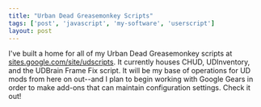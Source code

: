 ```yaml
---
title: "Urban Dead Greasemonkey Scripts"
tags: ['post', 'javascript', 'my-software', 'userscript']
layout: post
---
```


I've built a home for all of my Urban Dead Greasemonkey scripts at
[sites.google.com/site/udscripts](http://sites.google.com/site/udscripts).
It currently houses CHUD, UDInventory, and the UDBrain Frame Fix script.
It will be my base of operations for UD mods from here on out--and I
plan to begin working with Google Gears in order to make add-ons that
can maintain configuration settings. Check it out!
